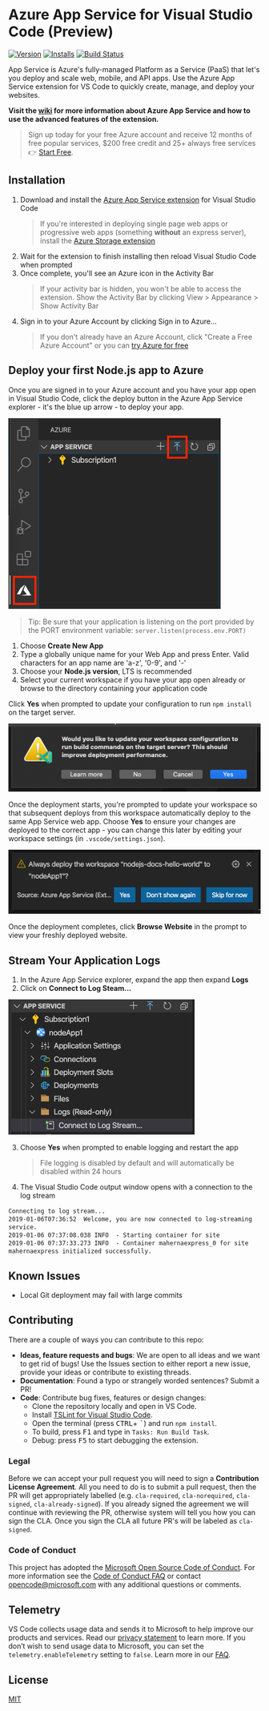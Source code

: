 # Azure App Service for Visual Studio Code (Preview)

<!-- region exclude-from-marketplace -->

[![Version](https://vsmarketplacebadge.apphb.com/version/ms-azuretools.vscode-azureappservice.svg)](https://marketplace.visualstudio.com/items?itemName=ms-azuretools.vscode-azureappservice) [![Installs](https://vsmarketplacebadge.apphb.com/installs-short/ms-azuretools.vscode-azureappservice.svg)](https://marketplace.visualstudio.com/items?itemName=ms-azuretools.vscode-azureappservice) [![Build Status](https://dev.azure.com/ms-azuretools/AzCode/_apis/build/status/vscode-azureappservice)](https://dev.azure.com/ms-azuretools/AzCode/_build/latest?definitionId=5)

<!-- endregion exclude-from-marketplace -->

App Service is Azure's fully-managed Platform as a Service (PaaS) that let's you
deploy and scale web, mobile, and API apps. Use the Azure App Service extension
for VS Code to quickly create, manage, and deploy your websites.

**Visit the [wiki](https://github.com/Microsoft/vscode-azureappservice/wiki) for more information about Azure App Service and how to use the advanced features of the extension.**

>Sign up today for your free Azure account and receive 12 months of free popular services, $200 free credit and 25+ always free services 👉 [Start Free](https://azure.microsoft.com/free/open-source).

## Installation

1. Download and install the [Azure App Service extension](https://marketplace.visualstudio.com/items?itemName=ms-azuretools.vscode-azureappservice) for Visual Studio Code
    > If you're interested in deploying single page web apps or progressive web apps (something **without** an express server), install the [Azure Storage extension](https://marketplace.visualstudio.com/items?itemName=ms-azuretools.vscode-azurestorage)
2. Wait for the extension to finish installing then reload Visual Studio Code when prompted
3. Once complete, you'll see an Azure icon in the Activity Bar
    > If your activity bar is hidden, you won't be able to access the extension. Show the Activity Bar by clicking View > Appearance > Show Activity Bar
4. Sign in to your Azure Account by clicking Sign in to Azure…
    >  If you don't already have an Azure Account, click "Create a Free Azure Account" or you can [try Azure for free](https://code.visualstudio.com/tryappservice/?utm_source=appservice-extension)

## Deploy your first Node.js app to Azure

Once you are signed in to your Azure account and you have your app open in Visual
Studio Code, click the deploy button in the Azure App Service explorer - it's
the blue up arrow - to deploy your app.

![Deploy button](resources/deploy-button.png)

> Tip: Be sure that your application is listening on the port provided by the PORT environment variable: `server.listen(process.env.PORT)`

1. Choose **Create New App**
2. Type a globally unique name for your Web App and press Enter. Valid characters for an app name are 'a-z', '0-9', and '-'
3. Choose your **Node.js version**, LTS is recommended
4. Select your current workspace if you have your app open already or browse to the directory containing your application code

Click **Yes** when prompted to update your configuration to run `npm install` on the target server.

![Update build notification](resources/update-build-notification.png)

Once the deployment starts, you're prompted to update your workspace so that subsequent deploys from this workspace automatically deploy to the same App Service web app. Choose **Yes** to ensure your changes are deployed to the correct app - you can change this later by editing your workspace settings (in `.vscode/settings.json`).

![Always deploy notification](resources/always-deploy-notification.png)

Once the deployment completes, click **Browse Website** in the prompt to view your freshly deployed website.

## Stream Your Application Logs

1. In the Azure App Service explorer, expand the app then expand **Logs**
2. Click on **Connect to Log Steam...**

![Connect to logstream](resources/connect-logstream.png)

3. Choose **Yes** when prompted to enable logging and restart the app
    > File logging is disabled by default and will automatically be disabled within 24 hours
4. The Visual Studio Code output window opens with a connection to the log stream

```
Connecting to log stream...
2019-01-06T07:36:52  Welcome, you are now connected to log-streaming service.
2019-01-06 07:37:08.038 INFO  - Starting container for site
2019-01-06 07:37:33.273 INFO  - Container mahernaexpress_0 for site mahernaexpress initialized successfully.
```

## Known Issues

* Local Git deployment may fail with large commits

<!-- region exclude-from-marketplace -->

## Contributing

There are a couple of ways you can contribute to this repo:

* **Ideas, feature requests and bugs**: We are open to all ideas and we want to get rid of bugs! Use the Issues section to either report a new issue, provide your ideas or contribute to existing threads.
* **Documentation**: Found a typo or strangely worded sentences? Submit a PR!
* **Code**: Contribute bug fixes, features or design changes:
  * Clone the repository locally and open in VS Code.
  * Install [TSLint for Visual Studio Code](https://marketplace.visualstudio.com/items?itemName=eg2.tslint).
  * Open the terminal (press <kbd>CTRL</kbd>+ <kbd>\`</kbd>) and run `npm install`.
  * To build, press <kbd>F1</kbd> and type in `Tasks: Run Build Task`.
  * Debug: press <kbd>F5</kbd> to start debugging the extension.

### Legal

Before we can accept your pull request you will need to sign a **Contribution License Agreement**. All you need to do is to submit a pull request, then the PR will get appropriately labelled (e.g. `cla-required`, `cla-norequired`, `cla-signed`, `cla-already-signed`). If you already signed the agreement we will continue with reviewing the PR, otherwise system will tell you how you can sign the CLA. Once you sign the CLA all future PR's will be labeled as `cla-signed`.

### Code of Conduct

This project has adopted the [Microsoft Open Source Code of Conduct](https://opensource.microsoft.com/codeofconduct/). For more information see the [Code of Conduct FAQ](https://opensource.microsoft.com/codeofconduct/faq/) or contact [opencode@microsoft.com](mailto:opencode@microsoft.com) with any additional questions or comments.

<!-- endregion exclude-from-marketplace -->

## Telemetry

VS Code collects usage data and sends it to Microsoft to help improve our products and services. Read our [privacy statement](https://go.microsoft.com/fwlink/?LinkID=528096&clcid=0x409) to learn more. If you don’t wish to send usage data to Microsoft, you can set the `telemetry.enableTelemetry` setting to `false`. Learn more in our [FAQ](https://code.visualstudio.com/docs/supporting/faq#_how-to-disable-telemetry-reporting).

## License

[MIT](LICENSE.md)
